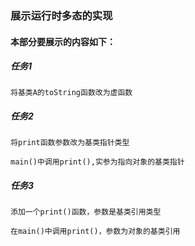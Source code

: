 ### 展示运行时多态的实现

#### 本部分要展示的内容如下：

##### 任务1
	将基类A的toString函数改为虚函数

##### 任务2
	将print函数参数改为基类指针类型
	
	main()中调用print(),实参为指向对象的基类指针

##### 任务3
	添加一个print()函数，参数是基类引用类型
	
	在main()中调用print()，参数为对象的基类引用
